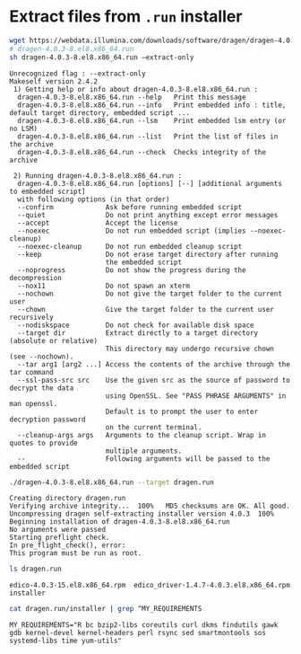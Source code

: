 
# Extract files from `.run` installer

``` bash
wget https://webdata.illumina.com/downloads/software/dragen/dragen-4.0.3-8.el8.x86_64.run
# dragen-4.0.3-8.el8.x86_64.run
sh dragen-4.0.3-8.el8.x86_64.run –extract-only
```

```
Unrecognized flag : --extract-only
Makeself version 2.4.2
 1) Getting help or info about dragen-4.0.3-8.el8.x86_64.run :
  dragen-4.0.3-8.el8.x86_64.run --help   Print this message
  dragen-4.0.3-8.el8.x86_64.run --info   Print embedded info : title, default target directory, embedded script ...
  dragen-4.0.3-8.el8.x86_64.run --lsm    Print embedded lsm entry (or no LSM)
  dragen-4.0.3-8.el8.x86_64.run --list   Print the list of files in the archive
  dragen-4.0.3-8.el8.x86_64.run --check  Checks integrity of the archive

 2) Running dragen-4.0.3-8.el8.x86_64.run :
  dragen-4.0.3-8.el8.x86_64.run [options] [--] [additional arguments to embedded script]
  with following options (in that order)
  --confirm             Ask before running embedded script
  --quiet               Do not print anything except error messages
  --accept              Accept the license
  --noexec              Do not run embedded script (implies --noexec-cleanup)
  --noexec-cleanup      Do not run embedded cleanup script
  --keep                Do not erase target directory after running
                        the embedded script
  --noprogress          Do not show the progress during the decompression
  --nox11               Do not spawn an xterm
  --nochown             Do not give the target folder to the current user
  --chown               Give the target folder to the current user recursively
  --nodiskspace         Do not check for available disk space
  --target dir          Extract directly to a target directory (absolute or relative)
                        This directory may undergo recursive chown (see --nochown).
  --tar arg1 [arg2 ...] Access the contents of the archive through the tar command
  --ssl-pass-src src    Use the given src as the source of password to decrypt the data
                        using OpenSSL. See "PASS PHRASE ARGUMENTS" in man openssl.
                        Default is to prompt the user to enter decryption password
                        on the current terminal.
  --cleanup-args args   Arguments to the cleanup script. Wrap in quotes to provide
                        multiple arguments.
  --                    Following arguments will be passed to the embedded script
```

``` bash
./dragen-4.0.3-8.el8.x86_64.run --target dragen.run
```

    Creating directory dragen.run
    Verifying archive integrity...  100%   MD5 checksums are OK. All good.
    Uncompressing dragen self-extracting installer version 4.0.3  100%  
    Beginning installation of dragen-4.0.3-8.el8.x86_64.run
    No arguments were passed
    Starting preflight check.
    In pre_flight_check(), error:
    This program must be run as root.

``` bash
ls dragen.run
```

    edico-4.0.3-15.el8.x86_64.rpm  edico_driver-1.4.7-4.0.3.el8.x86_64.rpm  installer

``` bash
cat dragen.run/installer | grep ^MY_REQUIREMENTS
```

    MY_REQUIREMENTS="R bc bzip2-libs coreutils curl dkms findutils gawk gdb kernel-devel kernel-headers perl rsync sed smartmontools sos systemd-libs time yum-utils"
